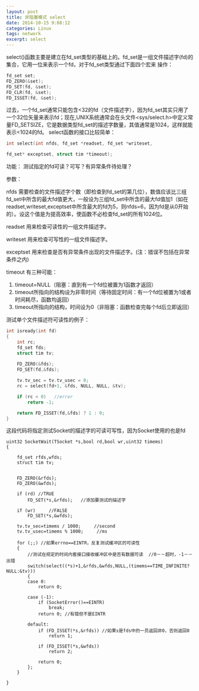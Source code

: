 ```yaml
---
layout: post
title: 非阻塞模式 select
date: 2014-10-15 9:08:12
categories: Linux
tags: network 
excerpt: select
---
```


select()函数主要是建立在fd_set类型的基础上的。fd_set是一组文件描述字(fd)的集合，它用一位来表示一个fd，对于fd_set类型通过下面四个宏来
操作：

```c
fd_set set;
FD_ZERO(&set);
FD_SET(fd, &set);
FD_CLR(fd, &set);
FD_ISSET(fd, &set);
```

过去，一个fd_set通常只能包含<32的fd（文件描述字），因为fd_set其实只用了一个32位矢量来表示fd；现在,UNIX系统通常会在头文件<sys/select.h>中定义常量FD_SETSIZE，它是数据类型fd_set的描述字数量，其值通常是1024，这样就能表示<1024的fd。
select函数的接口比较简单：

```c
int select(int nfds, fd_set *readset, fd_set *writeset,

fd_set* exceptset, struct tim *timeout);
```

功能：
测试指定的fd可读？可写？有异常条件待处理？   

参数：

nfds
需要检查的文件描述字个数（即检查到fd_set的第几位），数值应该比三组fd_set中所含的最大fd值更大，一般设为三组fd_set中所含的最大fd值加1（如在readset,writeset,exceptset中所含最大的fd为5，则nfds=6，因为fd是从0开始的）。设这个值是为提高效率，使函数不必检查fd_set的所有1024位。

readset
用来检查可读性的一组文件描述字。

writeset
用来检查可写性的一组文件描述字。

exceptset
用来检查是否有异常条件出现的文件描述字。(注：错误不包括在异常条件之内)

timeout
有三种可能：

1. timeout=NULL（阻塞：直到有一个fd位被置为1函数才返回）
2. timeout所指向的结构设为非零时间（等待固定时间：有一个fd位被置为1或者时间耗尽，函数均返回）
3. timeout所指向的结构，时间设为0（非阻塞：函数检查完每个fd后立即返回）

测试单个文件描述符可读性的例子：

```c
int isready(int fd)
{
	int rc;
	fd_set fds;
	struct tim tv;
	
	FD_ZERO(&fds);
	FD_SET(fd,&fds);

	tv.tv_sec = tv.tv_usec = 0;
	rc = select(fd+1, &fds, NULL, NULL, &tv);

	if (rc < 0)   //error
		return -1;   

	return FD_ISSET(fd,&fds) ? 1 : 0;
}
```
这段代码将指定测试Socket的描述字的可读可写性，因为Socket使用的也是fd

```
uint32 SocketWait(TSocket *s,bool rd,bool wr,uint32 timems)   
{

	fd_set rfds,wfds;
	struct tim tv;


	FD_ZERO(&rfds);
	FD_ZERO(&wfds);

	if (rd)	//TRUE
		FD_SET(*s,&rfds);   //添加要测试的描述字

	if (wr)     //FALSE
		FD_SET(*s,&wfds);

	tv.tv_sec=timems / 1000;     //second
	tv.tv_usec=timems % 1000;     //ms

	for (;;) //如果errno==EINTR，反复测试缓冲区的可读性
	{
		//测试在规定的时间内套接口接收缓冲区中是否有数据可读  //0－－超时，-1－－出错
		switch(select((*s)+1,&rfds,&wfds,NULL,(timems==TIME_INFINITE?NULL:&tv)))
		{
		case 0:
			return 0;
	
		case (-1):
			if (SocketError()==EINTR)
				break;
			return 0; //有错但不是EINTR

		default:
			if (FD_ISSET(*s,&rfds)) //如果s是fds中的一员返回非0，否则返回0
				return 1;

			if (FD_ISSET(*s,&wfds))
				return 2;

			return 0;
		};
	}

}
```